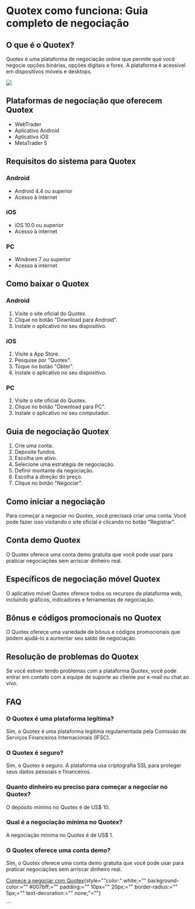 # Quotex como funciona: Guia completo de negociação

## O que é o Quotex?

Quotex é uma plataforma de negociação online que permite que você
negocie opções binárias, opções digitais e forex. A plataforma é
acessível em dispositivos móveis e desktops.

[![](https://static.quotex.io/files/4_en/300_250.jpg)](https://traff.sbs/brokerqxlid)

## Plataformas de negociação que oferecem Quotex

-   WebTrader
-   Aplicativo Android
-   Aplicativo iOS
-   MetaTrader 5

## Requisitos do sistema para Quotex

### Android

-   Android 4.4 ou superior
-   Acesso à internet

### iOS

-   iOS 10.0 ou superior
-   Acesso à internet

### PC

-   Windows 7 ou superior
-   Acesso à internet

## Como baixar o Quotex

### Android

1.  Visite o site oficial do Quotex.
2.  Clique no botão "Download para Android".
3.  Instale o aplicativo no seu dispositivo.

### iOS

1.  Visite a App Store.
2.  Pesquise por "Quotex".
3.  Toque no botão "Obter".
4.  Instale o aplicativo no seu dispositivo.

### PC

1.  Visite o site oficial do Quotex.
2.  Clique no botão "Download para PC".
3.  Instale o aplicativo no seu computador.

## Guia de negociação Quotex

1.  Crie uma conta.
2.  Deposite fundos.
3.  Escolha um ativo.
4.  Selecione uma estratégia de negociação.
5.  Definir montante da negociação.
6.  Escolha a direção do preço.
7.  Clique no botão "Negociar".

## Como iniciar a negociação

Para começar a negociar no Quotex, você precisará criar uma conta. Você
pode fazer isso visitando o site oficial e clicando no botão
"Registrar".

## Conta demo Quotex

O Quotex oferece uma conta demo gratuita que você pode usar para
praticar negociações sem arriscar dinheiro real.

## Específicos de negociação móvel Quotex

O aplicativo móvel Quotex oferece todos os recursos da plataforma web,
incluindo gráficos, indicadores e ferramentas de negociação.

## Bônus e códigos promocionais no Quotex

O Quotex oferece uma variedade de bônus e códigos promocionais que podem
ajudá-lo a aumentar seu saldo de negociação.

## Resolução de problemas do Quotex

Se você estiver tendo problemas com a plataforma Quotex, você pode
entrar em contato com a equipe de suporte ao cliente por e-mail ou chat
ao vivo.

## FAQ

### O Quotex é uma plataforma legítima?

Sim, o Quotex é uma plataforma legítima regulamentada pela Comissão de
Serviços Financeiros Internacionais (IFSC).

### O Quotex é seguro?

Sim, o Quotex é seguro. A plataforma usa criptografia SSL para proteger
seus dados pessoais e financeiros.

### Quanto dinheiro eu preciso para começar a negociar no Quotex?

O depósito mínimo no Quotex é de US\$ 10.

### Qual é a negociação mínima no Quotex?

A negociação mínima no Quotex é de US\$ 1.

### O Quotex oferece uma conta demo?

Sim, o Quotex oferece uma conta demo gratuita que você pode usar para
praticar negociações sem arriscar dinheiro real.

[Comece a negociar com
Quotex](\%22https://traff.sbs/brokerqxsignup\%22){style=""color:"
white;="" background-color:="" #007bff;="" padding:="" 10px="" 20px;=""
border-radius:="" 5px;="" text-decoration:="" none;"=""}

\`\`\`

